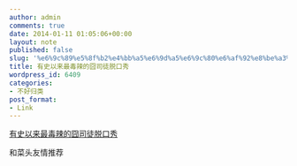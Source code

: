```yaml
---
author: admin
comments: true
date: 2014-01-11 01:05:06+00:00
layout: note
published: false
slug: '%e6%9c%89%e5%8f%b2%e4%bb%a5%e6%9d%a5%e6%9c%80%e6%af%92%e8%be%a3%e7%9a%84%e5%9b%a7%e5%8f%b8%e5%be%92%e8%84%b1%e5%8f%a3%e7%a7%80'
title: 有史以来最毒辣的囧司徒脱口秀
wordpress_id: 6409
categories:
- 不好归类
post_format:
- Link
---
```


[有史以来最毒辣的囧司徒脱口秀](http://dp.sina.cn/dpool/video/pad/play.php?url=http://video.sina.com.cn/v/b/123950330-1788911247.html)

和菜头友情推荐
